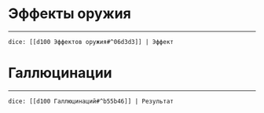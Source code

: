 
# Эффекты оружия
---
`dice: [[d100 Эффектов оружия#^06d3d3]] | Эффект`

# Галлюцинации
---
`dice: [[d100 Галлюцинаций#^b55b46]] | Результат`